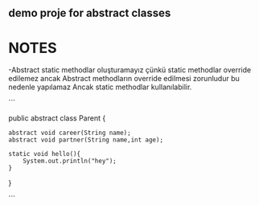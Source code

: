 ## demo proje for abstract classes
# NOTES
-Abstract static methodlar oluşturamayız çünkü static methodlar override edilemez ancak Abstract methodların override edilmesi zorunludur bu nedenle yapılamaz Ancak static methodlar kullanılabilir.

\```

public abstract class Parent {
 		
    abstract void career(String name);
    abstract void partner(String name,int age);

    static void hello(){
        System.out.println("hey");
    }

}

\```
